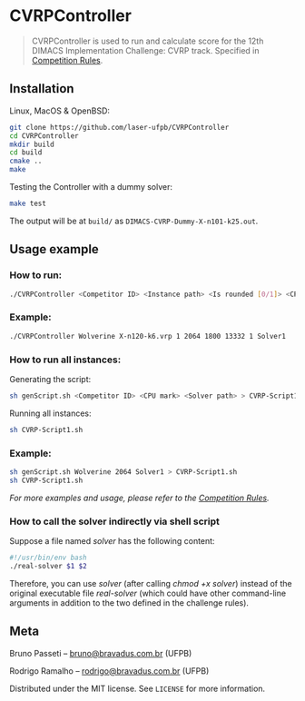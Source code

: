 # CVRPController
> CVRPController is used to run and calculate score for the 12th DIMACS Implementation Challenge: CVRP track. Specified in [Competition Rules](http://dimacs.rutgers.edu/files/1815/9845/6740/CVRP_Competition_Rules.pdf).

## Installation

Linux, MacOS & OpenBSD:

```sh
git clone https://github.com/laser-ufpb/CVRPController
cd CVRPController
mkdir build
cd build
cmake ..
make
```

Testing the Controller with a dummy solver:

```sh
make test
```

The output will be at `build/` as `DIMACS-CVRP-Dummy-X-n101-k25.out`.

## Usage example

### How to run:
```sh
./CVRPController <Competitor ID> <Instance path> <Is rounded [0/1]> <CPU mark> <Time limit> <Instance BKS> <If BKS is optimal [0/1]> <Path to solver>
```

### Example:
```sh
./CVRPController Wolverine X-n120-k6.vrp 1 2064 1800 13332 1 Solver1
```

### How to run all instances:
Generating the script:
```sh
sh genScript.sh <Competitor ID> <CPU mark> <Solver path> > CVRP-Script1.sh
```
Running all instances:
```sh
sh CVRP-Script1.sh
```

### Example:
```sh
sh genScript.sh Wolverine 2064 Solver1 > CVRP-Script1.sh
sh CVRP-Script1.sh
```
_For more examples and usage, please refer to the [Competition Rules](http://dimacs.rutgers.edu/files/1815/9845/6740/CVRP_Competition_Rules.pdf)._

### How to call the solver indirectly via shell script
Suppose a file named <i>solver</i> has the following content:
```sh
#!/usr/bin/env bash
./real-solver $1 $2 
```
Therefore, you can use <i>solver</i> (after calling <i>chmod +x solver</i>) instead of the original executable file <i>real-solver</i> (which could have other command-line arguments in addition to the two defined in the challenge rules). 

## Meta

Bruno Passeti – bruno@bravadus.com.br (UFPB)

Rodrigo Ramalho – rodrigo@bravadus.com.br (UFPB)

Distributed under the MIT license. See ``LICENSE`` for more information.
